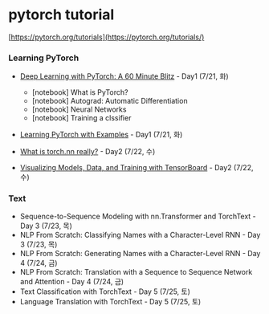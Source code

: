 # pytorch tutorial
[https://pytorch.org/tutorials](https://pytorch.org/tutorials/)


### Learning PyTorch

  * [Deep Learning with PyTorch: A 60 Minute Blitz](https://pytorch.org/tutorials/beginner/deep_learning_60min_blitz.html#) - Day1 (7/21, 화)
    * [notebook] What is PyTorch?
    * [notebook] Autograd: Automatic Differentiation
    * [notebook] Neural Networks
    * [notebook] Training a clssifier
    
  * [Learning PyTorch with Examples](https://pytorch.org/tutorials/beginner/pytorch_with_examples.html) - Day1 (7/21, 화)
  * [What is torch.nn really?](https://pytorch.org/tutorials/beginner/nn_tutorial.html) - Day2 (7/22, 수)
  * [Visualizing Models, Data, and Training with TensorBoard](https://pytorch.org/tutorials/intermediate/tensorboard_tutorial.html) - Day2 (7/22, 수)
 
 
### Text

  * Sequence-to-Sequence Modeling with nn.Transformer and TorchText - Day 3 (7/23, 목)
  * NLP From Scratch: Classifying Names with a Character-Level RNN - Day 3 (7/23, 목)
  * NLP From Scratch: Generating Names with a Character-Level RNN - Day 4 (7/24, 금)
  * NLP From Scratch: Translation with a Sequence to Sequence Network and Attention - Day 4 (7/24, 금)
  * Text Classification with TorchText - Day 5 (7/25, 토)
  * Language Translation with TorchText - Day 5 (7/25, 토)

 
